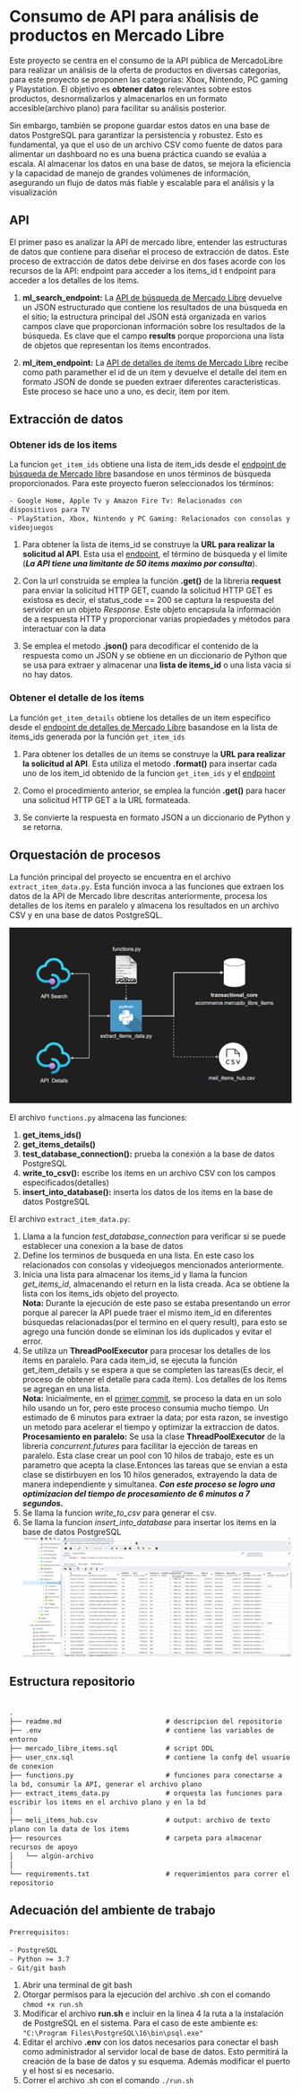 # Consumo de API para análisis de productos en Mercado Libre

Este proyecto se centra en el consumo de la API pública de MercadoLibre para realizar un análisis de la oferta de productos en diversas categorías, para este proyecto se proponen las categorias: Xbox, Nintendo, PC gaming y Playstation. El objetivo es **obtener datos** relevantes sobre estos productos, desnormalizarlos y almacenarlos en un formato accesible(archivo plano) para facilitar su análisis posterior.

Sin embargo, también se propone guardar estos datos en una base de datos PostgreSQL para garantizar la persistencia y robustez. Esto es fundamental, ya que el uso de un archivo CSV como fuente de datos para alimentar un dashboard no es una buena práctica cuando se evalúa a escala. Al almacenar los datos en una base de datos, se mejora la eficiencia y la capacidad de manejo de grandes volúmenes de información, asegurando un flujo de datos más fiable y escalable para el análisis y la visualización

## API 
El primer paso es analizar la API de mercado libre, entender las estructuras de datos que contiene para diseñar el proceso de extracción de datos. Este proceso de extracción de datos debe deivirse en dos fases acorde con los recursos de la API: endpoint para acceder a los items_id t endpoint para acceder a los detalles de los items. 

1. **ml_search_endpoint:** La [API de búsqueda de Mercado Libre](https://api.mercadolibre.com/sites/MLA/search?q=chromecast&limit=50#json) devuelve un JSON estructurado que contiene los resultados de una búsqueda en el sitio; la estructura principal del JSON está organizada en varios campos clave que proporcionan información sobre los resultados de la búsqueda. Es clave que el campo **results** porque proporciona una lista de objetos que representan los ítems encontrados. 

2. **ml_item_endpoint:** La [API de detalles de ítems de  Mercado Libre](https://api.mercadolibre.com/items/{Item_Id}) recibe como path paramether el id de un item y devuelve el detalle del item en formato JSON de donde se pueden extraer diferentes caracteristicas. Este proceso se hace uno a uno, es decir, item por item. 

## Extracción de datos

### Obtener ids de los items
La funcion `get_item_ids` obtiene una lista de item_ids desde el [endpoint de búsqueda de Mercado libre](https://api.mercadolibre.com/sites/MLA/search?q=chromecast&limit=50#json) basandose en unos términos de búsqueda proporcionados. Para este proyecto fueron seleccionados los términos: 

```
- Google Home, Apple Tv y Amazon Fire Tv: Relacionados con dispositivos para TV
- PlayStation, Xbox, Nintendo y PC Gaming: Relacionados con consolas y videojuegos
```
1. Para obtener la lista de items_id se construye la **URL para realizar la solicitud al API**. Esta usa el [endpoint](https://api.mercadolibre.com/sites/MLA/search?q=chromecast&limit=50#json), el término de búsqueda y el limite (***La API tiene una limitante de 50 items maximo por consulta***).

2. Con la url construida se emplea la función **.get()** de la libreria **request** para enviar la solicitud HTTP GET, cuando la solicitud HTTP GET es existosa es decir, el status_code == 200 se captura la respuesta del servidor en un objeto *Response*. Este objeto encapsula la información de a respuesta HTTP y proporcionar varias propiedades y métodos para interactuar con la data 

3. Se emplea el metodo **.json()** para decodificar el contenido de la respuesta como un JSON y se obtiene en un diccionario de Python que se usa para extraer y almacenar una **lista de items_id** o una lista vacia si no hay datos. 

### Obtener el detalle de los ítems
La función `get_item_details` obtiene los detalles de un item especifico desde el [endpoint de detalles de Mercado Libre](https://api.mercadolibre.com/items/{Item_Id}) basandose en la lista de items_ids generada por la función `get_item_ids`

1. Para obtener los detalles de un items se construye la **URL para realizar la solicitud al API**. Esta utiliza el metodo **.format()** para insertar cada uno de los item_id obtenido de la funcion `get_item_ids` y el [endpoint](https://api.mercadolibre.com/items/{Item_Id})

2. Como el procedimiento anterior, se emplea la función **.get()** para hacer una solicitud HTTP GET a la URL formateada.

3. Se convierte la respuesta en formato JSON a un diccionario de Python y se retorna. 

## Orquestación de procesos
La función principal del proyecto se encuentra en el archivo `extract_item_data.py`. Esta función invoca a las funciones que extraen los datos de la API de Mercado libre descritas anteriormente, procesa los detalles de los ítems en paralelo y almacena los resultados en un archivo CSV y en una base de datos PostgreSQL. 

![etl_process](resources\etl_process.png)

El archivo `functions.py` almacena las funciones:

1. **get_items_ids()**
2. **get_items_details()**
3. **test_database_connection():** prueba la conexión a la base de datos PostgreSQL 
4. **write_to_csv():** escribe los ítems en un archivo CSV con los campos especificados(detalles)
5. **insert_into_database():** inserta los datos de los items en la base de datos PostgreSQL

El archivo `extract_item_data.py`: 

1. Llama a la funcion *test_database_connection* para verificar si se puede establecer una conexion a la base de datos
2. Define los terminos de busqueda en una lista. En este caso los relacionados con consolas y videojuegos mencionados anteriormente. 
3. Inicia una lista para almacenar los items_id y llama la funcion *get_items_id*, almacenando el return en la lista creada. Aca se obtiene la lista con los items_ids objeto del proyecto. <br> **Nota:** Durante la ejecución de este paso se estaba presentando un error porque al parecer la API puede traer el mismo item_id en diferentes búsquedas relacionadas(por el termino en el query result), para esto se agrego una función donde se eliminan los ids duplicados y evitar el error.
4. Se utiliza un **ThreadPoolExecutor** para procesar los detalles de los ítems en paralelo. Para cada item_id, se ejecuta la función get_item_details y se espera a que se completen las tareas(Es decir, el proceso de obtener el detalle para cada item). Los detalles de los ítems se agregan en una lista.<br>
**Nota:** Inicialmente, en el [primer commit](https://github.com/juanm-ot/api-etl-visualization/commit/82c3ab2068567bae2cb8b930711e4836a4012b16#diff-a37f5d29d320a8012836a2fe535b1bafef9e24461d1effd9a9decf75fd211a80), se proceso la data en un solo hilo usando un for, pero este proceso consumia mucho tiempo. Un estimado de 6 minutos para extraer la data; por esta razon, se investigo un metodo para acelerar el tiempo y optimizar la extraccion de datos.<br>
**Procesamiento en paralelo:**  Se usa la clase **ThreadPoolExecutor** de la libreria *concurrent.futures* para facilitar la ejección de tareas en paralelo. Esta clase crear un pool con 10 hilos de trabajo, este es un parametro que acepta la clase.Entonces las tareas que se envian a esta clase se distirbuyen en los 10 hilos generados, extrayendo la data de manera independiente y simultanea. ***Con este proceso se logro una optimizacion del tiempo de procesamiento de 6 minutos a 7 segundos.***
5. Se llama la funcion *write_to_csv* para generar el csv.
6. Se llama la funcion *insert_into_database* para insertar los items en la base de datos PostgreSQL <br> ![etl_process](resources/data_into_database.png)


## Estructura repositorio

```linux

.
├── readme.md                          # descripcion del repositorio
├── .env                               # contiene las variables de entorno
├── mercado_libre_items.sql            # script DDL 
├── user_cnx.sql                       # contiene la confg del usuario de conexion
├── functions.py                       # funciones para conectarse a la bd, consumir la API, generar el archivo plano
├── extract_items_data.py              # orquesta las funciones para escribir los items en el archivo plano y en la bd
│
├── meli_items_hub.csv                 # output: archivo de texto plano con la data de los items
├── resources                          # carpeta para almacenar recursos de apoyo
│   └── algún-archivo
│
└── requirements.txt                   # requerimientos para correr el repositorio

```

## Adecuación del ambiente de trabajo

```
Prerrequisitos:

- PostgreSQL
- Python >= 3.7 
- Git/git bash 
```

1. Abrir una terminal de git bash
2. Otorgar permisos para la ejecución del archivo .sh con el comando `chmod +x run.sh`
3. Modificar el archivo **run.sh** e incluir en la linea 4 la ruta a la instalación de PostgreSQL en el sistema. Para el caso de este ambiente es: `"C:\Program Files\PostgreSQL\16\bin\psql.exe"`
4. Editar el archivo **.env** con los datos necesarios para conectar el bash como administrador al servidor local de base de datos. Esto permitirá la creación de la base de datos y su esquema. Además modificar el puerto y el host si es necesario.
5. Correr el archivo .sh con el comando `./run.sh`

